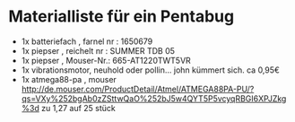 # Materialliste für ein Pentabug 

* 1x batteriefach , farnel nr   : 1650679
* 1x piepser      , reichelt nr : SUMMER TDB 05
* 1x piepser 	, Mouser-Nr.: 	665-AT1220TWT5VR
* 1x vibrationsmotor, neuhold oder pollin... john kümmert sich. ca 0,95€
* 1x atmega88-pa , mouser http://de.mouser.com/ProductDetail/Atmel/ATMEGA88PA-PU/?qs=VXy%252bgAb0zZSttwQaO%252bJ5w4QYT5P5vcyqRBGI6XPJZkg%3d zu 1,27 auf 25 stück






